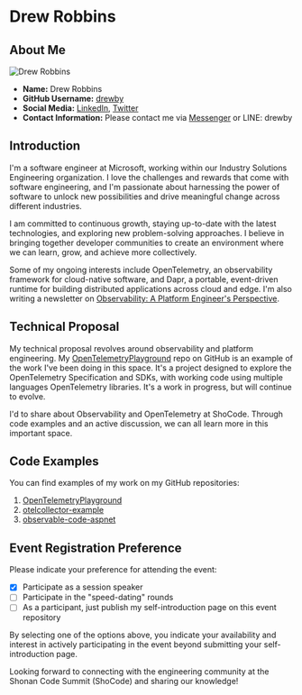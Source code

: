 # Drew Robbins

## About Me

![Drew Robbins](https://www.gravatar.com/avatar/51041866a2ea26c510351cf8c17f5832)

- **Name:** Drew Robbins
- **GitHub Username:** [drewby](https://github.com/drewby)
- **Social Media:** [LinkedIn](https://www.linkedin.com), [Twitter](https://twitter.com/drewrobbins)
- **Contact Information:** Please contact me via [Messenger](http://m.me/drewrobbins)
  or LINE: drewby

## Introduction

I'm a software engineer at Microsoft, working within our Industry Solutions
Engineering organization. I love the challenges and rewards that come with
software engineering, and I'm passionate about harnessing the power of software
to unlock new possibilities and drive meaningful change across different industries.

I am committed to continuous growth, staying up-to-date with the latest
technologies, and exploring new problem-solving approaches. I believe in
bringing together developer communities to create an environment where we
can learn, grow, and achieve more collectively.

Some of my ongoing interests include OpenTelemetry, an observability framework
for cloud-native software, and Dapr, a portable, event-driven runtime for
building distributed applications across cloud and edge. I'm also writing a
newsletter on
[Observability: A Platform Engineer's Perspective](https://www.linkedin.com/newsletters/7056157670537375744/).

## Technical Proposal

My technical proposal revolves around observability and platform engineering.
My [OpenTelemetryPlayground](https://github.com/drewby/OpenTelemetryPlayground)
repo on GitHub is an example of the work I've been doing in this space.
It's a project designed to explore the OpenTelemetry Specification and SDKs,
with working code using multiple languages OpenTelemetry libraries. It's a
work in progress, but will continue to evolve.

I'd to share about Observability and OpenTelemetry at ShoCode. Through code
examples and an active discussion, we can all learn more in this important space.

## Code Examples

You can find examples of my work on my GitHub repositories:

1. [OpenTelemetryPlayground](https://github.com/drewby/OpenTelemetryPlayground)
1. [otelcollector-example](https://github.com/drewby/otelcollector-example)
1. [observable-code-aspnet](https://github.com/drewby/observable-code-aspnet)

## Event Registration Preference

Please indicate your preference for attending the event:

- [X] Participate as a session speaker
- [ ] Participate in the "speed-dating" rounds
- [ ] As a participant, just publish my self-introduction page on this event repository

By selecting one of the options above, you indicate your availability and
interest in actively participating in the event beyond submitting your
self-introduction page.

Looking forward to connecting with the engineering community at the Shonan Code
Summit (ShoCode) and sharing our knowledge!
